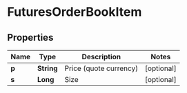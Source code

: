 
# FuturesOrderBookItem

## Properties

Name | Type | Description | Notes
------------ | ------------- | ------------- | -------------
**p** | **String** | Price (quote currency) |  [optional]
**s** | **Long** | Size |  [optional]

